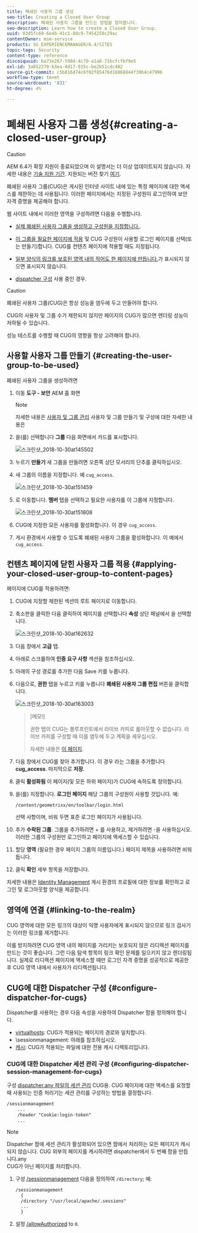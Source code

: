 ```yaml
---
title: 폐쇄된 사용자 그룹 생성
seo-title: Creating a Closed User Group
description: 폐쇄된 사용자 그룹을 만드는 방법을 알아봅니다.
seo-description: Learn how to create a Closed User Group.
uuid: 03d5fc69-6e4b-41c1-88c9-7454250c29ac
contentOwner: msm-service
products: SG_EXPERIENCEMANAGER/6.4/SITES
topic-tags: Security
content-type: reference
discoiquuid: ba73e267-598d-4c70-a1a8-71bcfcfbf9e5
exl-id: 3a052270-b3ea-4d17-915c-be2b51cdc482
source-git-commit: c5b816d74c6f02f85476d16868844f39b4c47996
workflow-type: tm+mt
source-wordcount: '831'
ht-degree: 4%

---
```


# 폐쇄된 사용자 그룹 생성{#creating-a-closed-user-group}

>[!CAUTION]
>
>AEM 6.4가 확장 지원이 종료되었으며 이 설명서는 더 이상 업데이트되지 않습니다. 자세한 내용은 [기술 지원 기간](https://helpx.adobe.com/kr/support/programs/eol-matrix.html). 지원되는 버전 찾기 [여기](https://experienceleague.adobe.com/docs/).

폐쇄된 사용자 그룹(CUG)은 게시된 인터넷 사이트 내에 있는 특정 페이지에 대한 액세스를 제한하는 데 사용됩니다. 이러한 페이지에서는 지정된 구성원이 로그인하여 보안 자격 증명을 제공해야 합니다.

웹 사이트 내에서 이러한 영역을 구성하려면 다음을 수행합니다.

* [실제 폐쇄된 사용자 그룹을 생성하고 구성원을 지정합니다.](#creating-the-user-group-to-be-used).

* [이 그룹을 필요한 페이지에 적용](#applying-your-closed-user-group-to-content-pages) 및 CUG 구성원이 사용할 로그인 페이지를 선택(또는 만들기)합니다. CUG를 컨텐츠 페이지에 적용할 때도 지정됩니다.

* [일부 양식의 링크를 보호된 영역 내의 적어도 한 페이지에 만듭니다.](#linking-to-the-realm)가 표시되지 않으면 표시되지 않습니다.
* [dispatcher 구성](#configure-dispatcher-for-cugs) 사용 중인 경우.

>[!CAUTION]
>
>폐쇄된 사용자 그룹(CUG)은 항상 성능을 염두에 두고 만들어야 합니다.
>
>CUG의 사용자 및 그룹 수가 제한되지 않지만 페이지의 CUG가 많으면 렌더링 성능이 저하될 수 있습니다.
>
>성능 테스트를 수행할 때 CUG의 영향을 항상 고려해야 합니다.

## 사용할 사용자 그룹 만들기 {#creating-the-user-group-to-be-used}

폐쇄된 사용자 그룹을 생성하려면

1. 이동 **도구 - 보안** AEM 홈 화면

   >[!NOTE]
   >
   >자세한 내용은 [사용자 및 그룹 관리](/help/sites-administering/security.md#managing-users-and-groups) 사용자 및 그룹 만들기 및 구성에 대한 자세한 내용은

1. 을(를) 선택합니다 **그룹** 다음 화면에서 카드를 표시합니다.

   ![스크린샷_2018-10-30at145502](assets/screenshot_2018-10-30at145502.png)

1. 누르기 **만들기** 새 그룹을 만들려면 오른쪽 상단 모서리의 단추를 클릭하십시오.
1. 새 그룹의 이름을 지정합니다. 예 `cug_access`.

   ![스크린샷_2018-10-30at151459](assets/screenshot_2018-10-30at151459.png)

1. 로 이동합니다. **멤버** 탭을 선택하고 필요한 사용자를 이 그룹에 지정합니다.

   ![스크린샷_2018-10-30at151808](assets/screenshot_2018-10-30at151808.png)

1. CUG에 지정한 모든 사용자를 활성화합니다. 이 경우 `cug_access`.
1. 게시 환경에서 사용할 수 있도록 폐쇄된 사용자 그룹을 활성화합니다. 이 예에서 `cug_access`.

## 컨텐츠 페이지에 닫힌 사용자 그룹 적용 {#applying-your-closed-user-group-to-content-pages}

페이지에 CUG를 적용하려면:

1. CUG에 지정할 제한된 섹션의 루트 페이지로 이동합니다.
1. 축소판을 클릭한 다음 클릭하여 페이지를 선택합니다 **속성** 상단 패널에서 을 선택합니다.

   ![스크린샷_2018-10-30at162632](assets/screenshot_2018-10-30at162632.png)

1. 다음 창에서 **고급** 탭.
1. 아래로 스크롤하여 **인증 요구 사항** 섹션을 참조하십시오.

1. 아래의 구성 경로를 추가한 다음 Save 키를 누릅니다.
1. 다음으로, **권한** 탭을 누르고 키를 누릅니다 **폐쇄된 사용자 그룹 편집** 버튼을 클릭합니다.

   ![스크린샷_2018-10-30at163003](assets/screenshot_2018-10-30at163003.png)

   >[메모!]
   >
   > 권한 탭의 CUG는 블루프린트에서 라이브 카피로 롤아웃할 수 없습니다. 라이브 카피를 구성할 때 이를 염두에 두고 계획을 세우십시오.
   >
   > 자세한 내용은 [이 페이지](closed-user-groups.md#aem-livecopy).

1. 다음 창에서 CUG를 찾아 추가합니다. 이 경우 라는 그룹을 추가합니다 **cug_access**. 마지막으로 **저장**.
1. 클릭 **활성화됨** 이 페이지(및 모든 하위 페이지)가 CUG에 속하도록 정의합니다.
1. 을(를) 지정합니다. **로그인 페이지** 해당 그룹의 구성원이 사용할 것입니다. 예:

   `/content/geometrixx/en/toolbar/login.html`

   선택 사항이며, 비워 두면 표준 로그인 페이지가 사용됩니다.

1. 추가 **수락된 그룹**. 그룹을 추가하려면 + 를 사용하고, 제거하려면 -을 사용하십시오. 이러한 그룹의 구성원만 로그인하고 페이지에 액세스할 수 있습니다.
1. 할당 **영역** (필요한 경우 페이지 그룹의 이름입니다.) 페이지 제목을 사용하려면 비워 둡니다.
1. 클릭 **확인** 세부 항목을 저장합니다.

자세한 내용은 [Identity Management](/help/sites-administering/identity-management.md) 게시 환경의 프로필에 대한 정보를 확인하고 로그인 및 로그아웃할 양식을 제공합니다.

## 영역에 연결 {#linking-to-the-realm}

CUG 영역에 대한 모든 링크의 대상이 익명 사용자에게 표시되지 않으므로 링크 검사기는 이러한 링크를 제거합니다.

이를 방지하려면 CUG 영역 내의 페이지를 가리키는 보호되지 않은 리디렉션 페이지를 만드는 것이 좋습니다. 그런 다음 탐색 항목이 링크 확인 문제를 일으키지 않고 렌더링됩니다. 실제로 리디렉션 페이지에 액세스할 때만 로그인 자격 증명을 성공적으로 제공한 후 CUG 영역 내에서 사용자가 리디렉션됩니다.

## CUG에 대한 Dispatcher 구성 {#configure-dispatcher-for-cugs}

Dispatcher를 사용하는 경우 다음 속성을 사용하여 Dispatcher 팜을 정의해야 합니다.

* [virtualhosts](https://helpx.adobe.com/experience-manager/dispatcher/using/dispatcher-configuration.html#identifying-virtual-hosts-virtualhosts): CUG가 적용되는 페이지의 경로와 일치합니다.
* \sessionmanagement: 아래를 참조하십시오.
* [캐시](https://helpx.adobe.com/experience-manager/dispatcher/using/dispatcher-configuration.html#configuring-the-dispatcher-cache-cache): CUG가 적용되는 파일에 대한 전용 캐시 디렉토리입니다.

### CUG에 대한 Dispatcher 세션 관리 구성 {#configuring-dispatcher-session-management-for-cugs}

구성 [dispatcher.any 파일의 세션 관리](https://helpx.adobe.com/experience-manager/dispatcher/using/dispatcher-configuration.html#enabling-secure-sessions-sessionmanagement) CUG용. CUG 페이지에 대한 액세스를 요청할 때 사용되는 인증 처리기는 세션 관리를 구성하는 방법을 결정합니다.

```xml
/sessionmanagement
    ...
    /header "Cookie:login-token" 
    ...
```

>[!NOTE]
>
>Dispatcher 팜에 세션 관리가 활성화되어 있으면 팜에서 처리하는 모든 페이지가 캐시되지 않습니다. CUG 외부의 페이지를 캐시하려면 dispatcher에서 두 번째 팜을 만듭니다.any\
>CUG가 아닌 페이지를 처리합니다.

1. 구성 [/sessionmanagement](https://helpx.adobe.com/experience-manager/dispatcher/using/dispatcher-configuration.html#enabling-secure-sessions-sessionmanagement) 다음을 정의하여 `/directory`; 예:

   ```xml
   /sessionmanagement
     {
     /directory "/usr/local/apache/.sessions"
     ...
     }
   ```

1. 설정 [/allowAuthorized](https://helpx.adobe.com/experience-manager/dispatcher/using/dispatcher-configuration.html#caching-when-authentication-is-used) to `0`.
